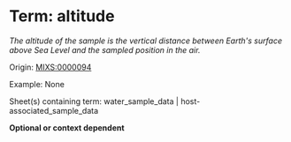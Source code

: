 # Term: altitude

*The altitude of the sample is the vertical distance between Earth's surface above Sea Level and the sampled position in the air.*

Origin: [MIXS:0000094](https://w3id.org/mixs/0000094)

Example: None

Sheet(s) containing term: water_sample_data | host-associated_sample_data

**Optional or context dependent**